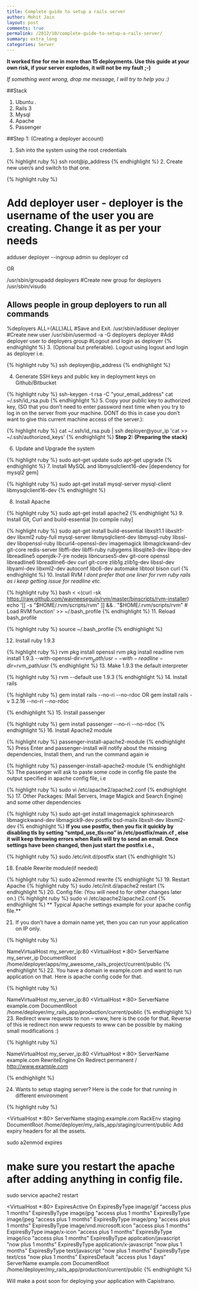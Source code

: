 ```yaml
---
title: Complete guide to setup a rails server
author: Mohit Jain
layout: post
comments: true
permalink: /2012/10/complete-guide-to-setup-a-rails-server/
summary: extra_long
categories: Server
---
```




**It worked fine for me in more than 15 deployments. Use this guide at your own risk, if your server explodes, it will not be my fault ;-)**

*If something went wrong, drop me message, I will try to help you :)*

##Stack

1.  Ubuntu .
2.  Rails 3
3.  Mysql
4.  Apache
5.  Passenger

##Step 1: (Creating a deployer account)

1.  Ssh into the system using the root credentials

{% highlight ruby %}
ssh root@ip_address
{% endhighlight %}
2.  Create new user/s and switch to that one.

{% highlight ruby %}

# Add deployer user - deployer is the username of the user you are creating. Change it as per your needs
adduser deployer --ingroup admin
su deployer
cd


OR

/usr/sbin/groupadd deployers  #Create new group for deployers
/usr/sbin/visudo
## Allows people in group deployers to run all commands
%deployers  ALL=(ALL)ALL
#Save and Exit.
/usr/sbin/adduser deployer  #Create new user
/usr/sbin/usermod -a -G deployers deployer  #Add deployer user to deployers group
#Logout and login as deployer
{% endhighlight %}
3.  (Optional but preferable). Logout using logout and login as deployer i.e.

{% highlight ruby %}
ssh deployer@ip_address
{% endhighlight %}

4.  Generate SSH keys and public key in deployment keys on Github/Bitbucket

{% highlight ruby %}
ssh-keygen -t rsa -C "your_email_address"
cat ~/.ssh/id_rsa.pub
{% endhighlight %}
5.  Copy your public key to authorized key, (SO that you don’t need to enter password next time when you try to log in on the server from your machine. DONT do this in case you don’t want to give this current machine access of the server.):

{% highlight ruby %}
cat ~/.ssh/id_rsa.pub | ssh deployer@your_ip 'cat >> ~/.ssh/authorized_keys'
{% endhighlight %}
**Step 2: (Preparing the stack)**

6.  Update and Upgrade the system

{% highlight ruby %}
sudo apt-get update
sudo apt-get upgrade
{% endhighlight %}
7.  Install MySQL and libmysqlclient16-dev [dependency for mysql2 gem]

{% highlight ruby %}
sudo apt-get install mysql-server mysql-client libmysqlclient16-dev
{% endhighlight %}

8.  Install Apache

{% highlight ruby %}
sudo apt-get install apache2
{% endhighlight %}
9.  Install Git, Curl and build-essential [to compile ruby]

{% highlight ruby %}
sudo apt-get install build-essential libxslt1.1 libxslt1-dev libxml2 ruby-full mysql-server libmysqlclient-dev libmysql-ruby libssl-dev libopenssl-ruby libcurl4-openssl-dev imagemagick libmagickwand-dev git-core redis-server libffi-dev libffi-ruby rubygems libsqlite3-dev libpq-dev libreadline5 openjdk-7-jre nodejs libncurses5-dev git-core openssl libreadline6 libreadline6-dev curl git-core zlib1g zlib1g-dev libssl-dev libyaml-dev libxml2-dev autoconf libc6-dev automake libtool bison  curl
{% endhighlight %}
10. Install RVM *I dont prefer that one liner for rvm ruby rails as i keep getting issue for readline etc.*

{% highlight ruby %}
bash < <(curl -sk https://raw.github.com/wayneeseguin/rvm/master/binscripts/rvm-installer)
echo '[[ -s "$HOME/.rvm/scripts/rvm" ]] && . "$HOME/.rvm/scripts/rvm" # Load RVM function' >> ~/.bash_profile
{% endhighlight %}
11. Reload bash_profile

{% highlight ruby %}
source ~/.bash_profile
{% endhighlight %}

12. Install ruby 1.9.3

{% highlight ruby %}
rvm pkg install openssl
rvm pkg install readline
rvm install 1.9.3 --with-openssl-dir=$rvm_path/usr --with-readline-dir=$rvm_path/usr
{% endhighlight %}
13. Make 1.9.3 the default interpreter

{% highlight ruby %}
rvm --default use 1.9.3
{% endhighlight %}
14. Install rails

{% highlight ruby %}
gem install rails --no-ri --no-rdoc
OR
gem install rails -v 3.2.16 --no-ri --no-rdoc

{% endhighlight %}
15. Install passenger

{% highlight ruby %}
gem install passenger --no-ri --no-rdoc
{% endhighlight %}
16. Install Apache2 module

{% highlight ruby %}
passenger-install-apache2-module
{% endhighlight %}
Press Enter and passenger-install will notify about the missing dependencies, Install them, and run the command again ie

{% highlight ruby %}
passenger-install-apache2-module
{% endhighlight %}
    The passenger will ask to paste some code in config file paste the output specified in apache config file, i.e

{% highlight ruby %}
sudo vi /etc/apache2/apache2.conf
{% endhighlight %}
17. Other Packages: (Mail Servers, Image Magick and Search Engine) and some other dependencies

{% highlight ruby %}
sudo apt-get install imagemagick sphinxsearch  libmagickwand-dev libmagick9-dev postfix bsd-mailx libxslt-dev libxml2-dev
{% endhighlight %}
 **If you use postfix, then you fix it quickly by disabling tls by setting “smtpd\_use\_tls=no” in /etc/postfix/main.cf , else it will keep throwing errors when Rails will try to send an email. Once settings have been changed, then just start the postfix i.e.,**


{% highlight ruby %}
sudo /etc/init.d/postfix start
{% endhighlight %}

18. Enable Rewrite module(if needed)

{% highlight ruby %}
sudo a2enmod rewrite
{% endhighlight %}
19. Restart Apache
{% highlight ruby %}
sudo /etc/init.d/apache2 restart
{% endhighlight %}
20. Config file: (You will need to for other changes later on.)
{% highlight ruby %}
sudo vi /etc/apache2/apache2.conf
{% endhighlight %}
** Typical Apache settings example for your apache config file.**

21. If you don’t have a domain name yet, then you can run your application on IP only.

{% highlight ruby %}

NameVirtualHost my_server_ip:80
<VirtualHost *:80>
ServerName my_server_ip
DocumentRoot /home/deployer/apps/my_awesome_rails_project/current/public
</VirtualHost>
{% endhighlight %}
22. You have a domain ie example.com and want to run application on that. Here is apache config code for that.

{% highlight ruby %}

NameVirtualHost my_server_ip:80
<VirtualHost *:80>
ServerName example.com
DocumentRoot /home/deployer/my_rails_app/production/current/public
</VirtualHost>
{% endhighlight %}
23. Redirect www requests to non – www, here is the code for that. Reverse of this ie redirect non www requests to www can be possible by making small modifications :)

{% highlight ruby %}

NameVirtualHost my_server_ip:80
<VirtualHost *:80>
ServerName example.com
RewriteEngine On
Redirect permanent / http://www.example.com

{% endhighlight %}

24. Wants to setup staging server? Here is the code for that running in different environment

{% highlight ruby %}

<VirtualHost *:80>
ServerName staging.example.com
RackEnv staging
DocumentRoot /home/deployer/my_rails_app/staging/current/public
  </VirtualHost>
Add expiry headers for all the assets.

sudo a2enmod expires
# make sure you restart the apache after adding anything in config file.
sudo service apache2 restart


<VirtualHost *:80>
ExpiresActive On
ExpiresByType image/gif "access plus 1 months"
ExpiresByType image/jpg "access plus 1 months"
ExpiresByType image/jpeg "access plus 1 months"
ExpiresByType image/png "access plus 1 months"
ExpiresByType image/vnd.microsoft.icon "access plus 1 months"
ExpiresByType image/x-icon "access plus 1 months"
ExpiresByType image/ico "access plus 1 months"
ExpiresByType application/javascript "now plus 1 months"
ExpiresByType application/x-javascript "now plus 1 months"
ExpiresByType text/javascript "now plus 1 months"
ExpiresByType text/css "now plus 1 months"
ExpiresDefault "access plus 1 days"
ServerName example.com
DocumentRoot /home/deployer/my_rails_app/production/current/public
</VirtualHost>
{% endhighlight %}

Will make a post soon for deploying your application with Capistrano.

